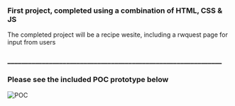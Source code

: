 ### First project, completed using a combination of HTML, CSS & JS 
The completed project will be a recipe wesite, including a rwquest page for input from users

### ______________________________________________________________
### Please see the included POC prototype below

![POC](https://github.com/BrandonButler123/Tutorial1/blob/main/website1POC.jpg)